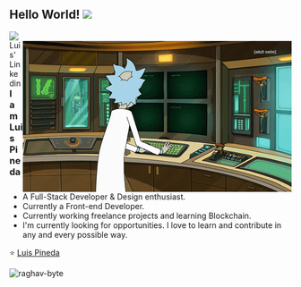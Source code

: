 ## Hello World! <img src="https://raw.githubusercontent.com/iampavangandhi/iampavangandhi/master/gifs/Hi.gif" width="30px"></h2>

<!-- <a href="https://twitter.com/divsoup">
  <img align="left" alt="luis' Twitter" width="22px" src="https://cdn.jsdelivr.net/npm/simple-icons@v3/icons/twitter.svg" />
</a> -->
<a href="https://www.linkedin.com/in/luisfpineda1/">
  <img align="left" alt="Luis' Linkedin" width="22px" src="https://cdn.jsdelivr.net/npm/simple-icons@v3/icons/linkedin.svg" />
</a>
<!-- <a href="https://github.com/luispinedajr">
  <img align="left" alt="Luis' Github" width="22px" src="https://cdn.jsdelivr.net/npm/simple-icons@v3/icons/github.svg" />
</a>
 <a href="https://t.me/luispinedajr">
  <img align="left" alt="Luis' Telegram" width="22px" src="https://cdn.jsdelivr.net/npm/simple-icons@v3/icons/telegram.svg" />
</a>
<a href="https://medium.com/@luispinedajr">
  <img align="left" alt="Luis' Medium" width="22px" src="https://cdn.jsdelivr.net/npm/simple-icons@v3/icons/medium.svg" />
</a> -->

<br />
<img align="right" alt="GIF" src="https://github.com/darshan-jain/darshan-jain/blob/master/rick.gif" />

### I am Luis Pineda
- A Full-Stack Developer & Design enthusiast.
- Currently a Front-end Developer. 
- Currently working freelance projects and learning Blockchain.
- I'm currently looking for opportunities. I love to learn and contribute in any and every possible way.


⭐️  [Luis Pineda](https:luispineda.dev)


<p align="left"> <img src="https://komarev.com/ghpvc/?username=luispinedajr" alt="raghav-byte" /> </p>






